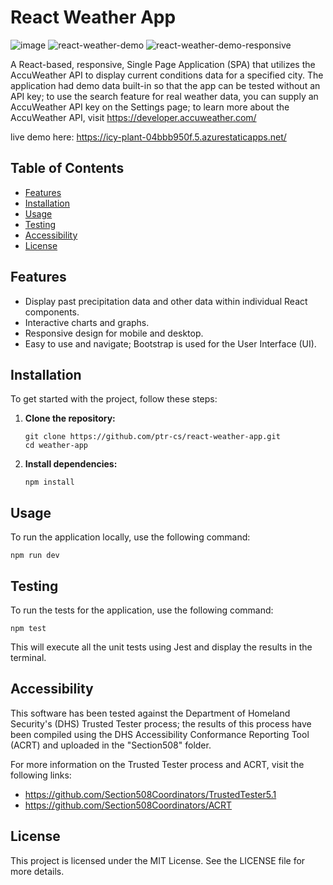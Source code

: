 # React Weather App
![image](https://github.com/user-attachments/assets/ee59a1c0-24a9-442d-89b1-e1e632e8ceb5)
![react-weather-demo](https://github.com/user-attachments/assets/860a0ba0-2af4-4f2d-af99-85a2518c47fa)
![react-weather-demo-responsive](https://github.com/user-attachments/assets/381a989b-6167-44f9-9f53-114f57744a39)

A React-based, responsive, Single Page Application (SPA) that utilizes the AccuWeather API to display current conditions data for a specified city. 
The application had demo data built-in so that the app can be tested without an API key; to use the search feature for real weather data, you can supply an AccuWeather API key on the Settings page; to learn more about the AccuWeather API, visit https://developer.accuweather.com/

live demo here: https://icy-plant-04bbb950f.5.azurestaticapps.net/

## Table of Contents

- [Features](#features)
- [Installation](#installation)
- [Usage](#usage)
- [Testing](#testing)
- [Accessibility](#accessibility)
- [License](#license)

## Features

- Display past precipitation data and other data within individual React components.
- Interactive charts and graphs.
- Responsive design for mobile and desktop.
- Easy to use and navigate; Bootstrap is used for the User Interface (UI).

## Installation

To get started with the project, follow these steps:

1. **Clone the repository:**

    ```
    git clone https://github.com/ptr-cs/react-weather-app.git
    cd weather-app
    ```

2. **Install dependencies:**

    ```
    npm install
    ```

## Usage

To run the application locally, use the following command:


    npm run dev

    
## Testing

To run the tests for the application, use the following command:


    npm test


This will execute all the unit tests using Jest and display the results in the terminal.

## Accessibility

This software has been tested against the Department of Homeland Security's (DHS) Trusted Tester process; the results of this process have been compiled using the DHS Accessibility Conformance Reporting Tool (ACRT) and uploaded in the "Section508" folder.

For more information on the Trusted Tester process and ACRT, visit the following links:
- https://github.com/Section508Coordinators/TrustedTester5.1
- https://github.com/Section508Coordinators/ACRT

## License

This project is licensed under the MIT License. See the LICENSE file for more details.

